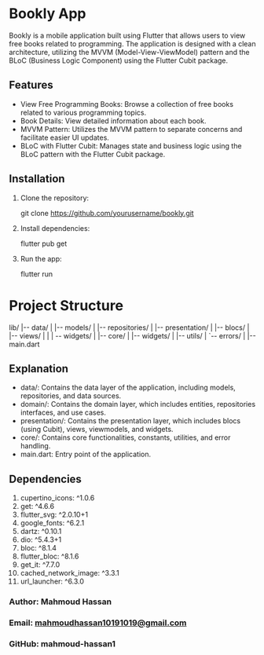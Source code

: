 # Bookly App

Bookly is a mobile application built using Flutter that allows users to view free books related to programming. The application is designed with a clean architecture, utilizing the MVVM (Model-View-ViewModel) pattern and the BLoC (Business Logic Component) using the Flutter Cubit package.

## Features

- View Free Programming Books: Browse a collection of free books related to various programming topics.
- Book Details: View detailed information about each book.
- MVVM Pattern: Utilizes the MVVM pattern to separate concerns and facilitate easier UI updates.
- BLoC with Flutter Cubit: Manages state and business logic using the BLoC pattern with the Flutter Cubit package.

## Installation

1. Clone the repository:

   git clone https://github.com/yourusername/bookly.git
  
2. Install dependencies:

   flutter pub get

3. Run the app:
   
   flutter run 

# Project Structure
lib/
|-- data/
|   |-- models/
|   |-- repositories/
|
|-- presentation/
|   |-- blocs/
|   |-- views/
|   | | -- widgets/
|
|-- core/
|   |-- widgets/
|   |-- utils/
|   `-- errors/
|
|-- main.dart

## Explanation

  - data/: Contains the data layer of the application, including models, repositories, and data sources.
  - domain/: Contains the domain layer, which includes entities, repositories interfaces, and use cases.
  - presentation/: Contains the presentation layer, which includes blocs (using Cubit), views, viewmodels, and widgets.
  - core/: Contains core functionalities, constants, utilities, and error handling.
  - main.dart: Entry point of the application.

## Dependencies
  1. cupertino_icons: ^1.0.6
  2. get: ^4.6.6
  3. flutter_svg: ^2.0.10+1
  4. google_fonts: ^6.2.1
  5. dartz: ^0.10.1
  6. dio: ^5.4.3+1
  7. bloc: ^8.1.4
  8. flutter_bloc: ^8.1.6
  9. get_it: ^7.7.0
  10. cached_network_image: ^3.3.1
  11. url_launcher: ^6.3.0
  ### Author: Mahmoud Hassan
  ### Email: mahmoudhassan10191019@gmail.com
  ### GitHub: mahmoud-hassan1
